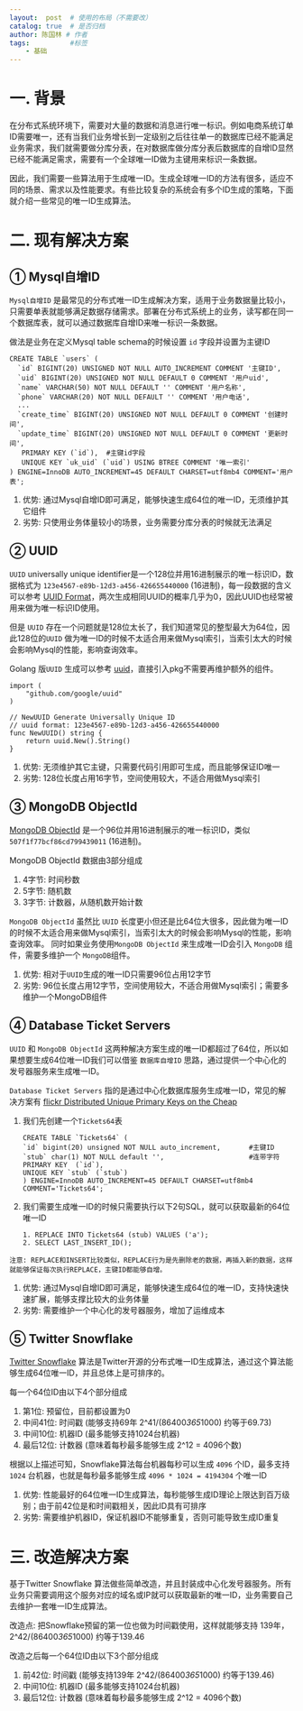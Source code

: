 ```yaml
---
layout:  post  # 使用的布局（不需要改）
catalog: true  # 是否归档
author: 陈国林 # 作者
tags:          #标签
    - 基础
---
```


# 一. 背景
在分布式系统环境下，需要对大量的数据和消息进行唯一标识。例如电商系统订单ID需要唯一，还有当我们业务增长到一定级别之后往往单一的数据库已经不能满足业务需求，我们就需要做分库分表，在对数据库做分库分表后数据库的自增ID显然已经不能满足需求，需要有一个全球唯一ID做为主键用来标识一条数据。

因此，我们需要一些算法用于生成唯一ID。生成全球唯一ID的方法有很多，适应不同的场景、需求以及性能要求。有些比较复杂的系统会有多个ID生成的策略，下面就介绍一些常见的唯一ID生成算法。

# 二. 现有解决方案
## ① Mysql自增ID
`Mysql自增ID` 是最常见的分布式唯一ID生成解决方案，适用于业务数据量比较小，只需要单表就能够满足数据存储需求。部署在分布式系统上的业务，读写都在同一个数据库表，就可以通过数据库自增ID来唯一标识一条数据。

做法是业务在定义Mysql table schema的时候设置 `id` 字段并设置为主键ID

```
CREATE TABLE `users` (
  `id` BIGINT(20) UNSIGNED NOT NULL AUTO_INCREMENT COMMENT '主键ID',
  `uid` BIGINT(20) UNSIGNED NOT NULL DEFAULT 0 COMMENT '用户uid',
  `name` VARCHAR(50) NOT NULL DEFAULT '' COMMENT '用户名称',
  `phone` VARCHAR(20) NOT NULL DEFAULT '' COMMENT '用户电话',
  ...
  `create_time` BIGINT(20) UNSIGNED NOT NULL DEFAULT 0 COMMENT '创建时间',
  `update_time` BIGINT(20) UNSIGNED NOT NULL DEFAULT 0 COMMENT '更新时间',
   PRIMARY KEY (`id`),  #主键id字段
   UNIQUE KEY `uk_uid` (`uid`) USING BTREE COMMENT '唯一索引'
) ENGINE=InnoDB AUTO_INCREMENT=45 DEFAULT CHARSET=utf8mb4 COMMENT='用户表';
```

1. 优势: 通过Mysql自增ID即可满足，能够快速生成64位的唯一ID，无须维护其它组件
2. 劣势: 只使用业务体量较小的场景，业务需要分库分表的时候就无法满足

## ② UUID
`UUID` universally unique identifier是一个128位并用16进制展示的唯一标识ID，数据格式为 `123e4567-e89b-12d3-a456-426655440000` (16进制)，每一段数据的含义可以参考 [UUID Format](https://en.wikipedia.org/wiki/Universally_unique_identifier)，两次生成相同UUID的概率几乎为0，因此UUID也经常被用来做为唯一标识ID使用。

但是 `UUID` 存在一个问题就是128位太长了，我们知道常见的整型最大为64位，因此128位的`UUID` 做为唯一ID的时候不太适合用来做Mysql索引，当索引太大的时候会影响Mysql的性能，影响查询效率。

Golang 版`UUID` 生成可以参考 [uuid](https://github.com/google/uuid)，直接引入pkg不需要再维护额外的组件。

```
import (
	"github.com/google/uuid"
)

// NewUUID Generate Universally Unique ID
// uuid format: 123e4567-e89b-12d3-a456-426655440000
func NewUUID() string {
	return uuid.New().String()
}
```

1. 优势: 无须维护其它主键，只需要代码引用即可生成，而且能够保证ID唯一
2. 劣势: 128位长度占用16字节，空间使用较大，不适合用做Mysql索引

## ③ MongoDB ObjectId
[MongoDB ObjectId](https://docs.mongodb.com/manual/reference/method/ObjectId/) 是一个96位并用16进制展示的唯一标识ID，类似`507f1f77bcf86cd799439011` (16进制)。

MongoDB ObjectId 数据由3部分组成

1. 4字节: 时间秒数
2. 5字节: 随机数
3. 3字节: 计数器，从随机数开始计数
 
`MongoDB ObjectId` 虽然比 `UUID` 长度更小但还是比64位大很多，因此做为唯一ID的时候不太适合用来做Mysql索引，当索引太大的时候会影响Mysql的性能，影响查询效率。
同时如果业务使用`MongoDB ObjectId` 来生成唯一ID会引入 `MongoDB` 组件，需要多维护一个 `MongoDB`组件。

1. 优势: 相对于`UUID`生成的唯一ID只需要96位占用12字节
2. 劣势: 96位长度占用12字节，空间使用较大，不适合用做Mysql索引；需要多维护一个MongoDB组件

## ④ Database Ticket Servers
`UUID` 和 `MongoDB ObjectId` 这两种解决方案生成的唯一ID都超过了64位，所以如果想要生成64位唯一ID我们可以借鉴 `数据库自增ID` 思路，通过提供一个中心化的发号器服务来生成唯一ID。

`Database Ticket Servers` 指的是通过中心化数据库服务生成唯一ID，常见的解决方案有 [flickr Distributed Unique Primary Keys on the Cheap](https://code.flickr.net/2010/02/08/ticket-servers-distributed-unique-primary-keys-on-the-cheap/)

1. 我们先创建一个`Tickets64`表
   ```
   CREATE TABLE `Tickets64` (
   `id` bigint(20) unsigned NOT NULL auto_increment,       #主键ID
   `stub` char(1) NOT NULL default '',                     #连带字符
   PRIMARY KEY  (`id`),
   UNIQUE KEY `stub` (`stub`)
   ) ENGINE=InnoDB AUTO_INCREMENT=45 DEFAULT CHARSET=utf8mb4 COMMENT='Tickets64';
   ```
2. 我们需要生成唯一ID的时候只需要执行以下2句SQL，就可以获取最新的64位唯一ID
   ```
   1. REPLACE INTO Tickets64 (stub) VALUES ('a');
   2. SELECT LAST_INSERT_ID();
   ```
  
`注意: REPLACE和INSERT比较类似，REPLACE行为是先删除老的数据，再插入新的数据，这样就能够保证每次执行REPLACE，主键ID都能够自增。`

1. 优势: 通过Mysql自增ID即可满足，能够快速生成64位的唯一ID，支持快速快速扩展，能够支撑比较大的业务体量
2. 劣势: 需要维护一个中心化的发号器服务，增加了运维成本

## ⑤ Twitter Snowflake
[Twitter Snowflake](https://github.com/twitter-archive/snowflake/tree/snowflake-2010) 算法是Twitter开源的分布式唯一ID生成算法，通过这个算法能够生成64位唯一ID，并且总体上是可排序的。

每一个64位ID由以下4个部分组成

1. 第1位: 预留位，目前都设置为0
2. 中间41位: 时间戳 (能够支持69年 2^41/(86400*365*1000) 约等于69.73)
3. 中间10位: 机器ID (最多能够支持1024台机器)
4. 最后12位: 计数器 (意味着每秒最多能够生成 2^12 = 4096个数)

根据以上描述可知，Snowflake算法每台机器每秒可以生成 `4096` 个ID，最多支持 `1024` 台机器，也就是每秒最多能够生成 `4096 * 1024 = 4194304` 个唯一ID

1. 优势: 性能最好的64位唯一ID生成算法，每秒能够生成ID理论上限达到百万级别；由于前42位是和时间戳相关，因此ID具有可排序
2. 劣势: 需要维护机器ID，保证机器ID不能够重复，否则可能导致生成ID重复

# 三. 改造解决方案
基于Twitter Snowflake 算法做些简单改造，并且封装成中心化发号器服务。所有业务只需要调用这个服务对应的域名或IP就可以获取最新的唯一ID，业务需要自己去维护一套唯一ID生成算法。

改造点: 把Snowflake预留的第一位也做为时间戳使用，这样就能够支持 139年，2^42/(86400*365*1000) 约等于139.46

改造之后每一个64位ID由以下3个部分组成

1. 前42位: 时间戳 (能够支持139年 2^42/(86400*365*1000) 约等于139.46)
2. 中间10位: 机器ID (最多能够支持1024台机器)
3. 最后12位: 计数器 (意味着每秒最多能够生成 2^12 = 4096个数)



